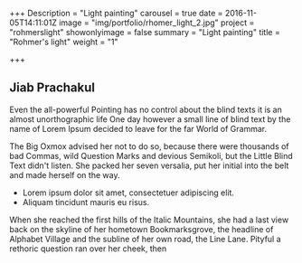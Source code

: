 +++
Description = "Light painting"
carousel = true
date = 2016-11-05T14:11:01Z
image = "img/portfolio/rhomer_light_2.jpg"
project = "rohmerslight"
showonlyimage = false
summary = "Light painting"
title = "Rohmer's light"
weight = "1"

+++
## Jiab Prachakul

Even the all-powerful Pointing has no control about the blind texts it is an almost unorthographic life One day however a small line of blind text by the name of Lorem Ipsum decided to leave for the far World of Grammar.

The Big Oxmox advised her not to do so, because there were thousands of bad Commas, wild Question Marks and devious Semikoli, but the Little Blind Text didn't listen. She packed her seven versalia, put her initial into the belt and made herself on the way.

* Lorem ipsum dolor sit amet, consectetuer adipiscing elit.
* Aliquam tincidunt mauris eu risus.

When she reached the first hills of the Italic Mountains, she had a last view back on the skyline of her hometown Bookmarksgrove, the headline of Alphabet Village and the subline of her own road, the Line Lane. Pityful a rethoric question ran over her cheek, then
